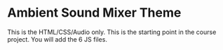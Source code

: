 # Ambient Sound Mixer Theme

This is the HTML/CSS/Audio only. This is the starting point in the course project. You will add the 6 JS files.